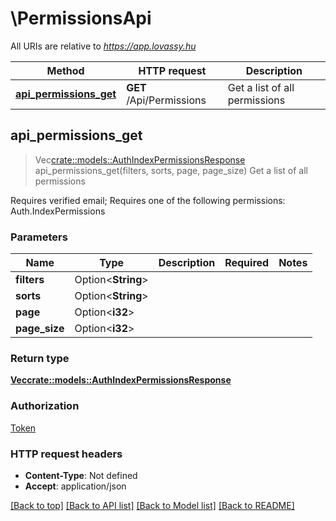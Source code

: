# \PermissionsApi

All URIs are relative to *https://app.lovassy.hu*

Method | HTTP request | Description
------------- | ------------- | -------------
[**api_permissions_get**](PermissionsApi.md#api_permissions_get) | **GET** /Api/Permissions | Get a list of all permissions



## api_permissions_get

> Vec<crate::models::AuthIndexPermissionsResponse> api_permissions_get(filters, sorts, page, page_size)
Get a list of all permissions

Requires verified email; Requires one of the following permissions: Auth.IndexPermissions

### Parameters


Name | Type | Description  | Required | Notes
------------- | ------------- | ------------- | ------------- | -------------
**filters** | Option<**String**> |  |  |
**sorts** | Option<**String**> |  |  |
**page** | Option<**i32**> |  |  |
**page_size** | Option<**i32**> |  |  |

### Return type

[**Vec<crate::models::AuthIndexPermissionsResponse>**](AuthIndexPermissionsResponse.md)

### Authorization

[Token](../README.md#Token)

### HTTP request headers

- **Content-Type**: Not defined
- **Accept**: application/json

[[Back to top]](#) [[Back to API list]](../README.md#documentation-for-api-endpoints) [[Back to Model list]](../README.md#documentation-for-models) [[Back to README]](../README.md)

